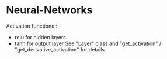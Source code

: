 # Neural-Networks
Activation functions :
  - relu for hidden layers 
  - tanh for output layer
See "Layer" class and "get_activation" / "get_derivative_activation" for details.
